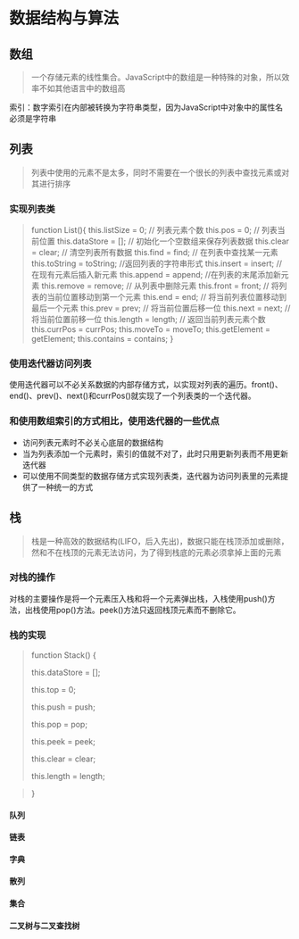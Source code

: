 # 数据结构与算法

## 数组

> 一个存储元素的线性集合。JavaScript中的数组是一种特殊的对象，所以效率不如其他语言中的数组高

索引：数字索引在内部被转换为字符串类型，因为JavaScript中对象中的属性名必须是字符串

## 列表

> 列表中使用的元素不是太多，同时不需要在一个很长的列表中查找元素或对其进行排序

### 实现列表类

> function List\(\){
>   this.listSize = 0; // 列表元素个数
>   this.pos = 0;  // 列表当前位置
>   this.dataStore = \[\]; // 初始化一个空数组来保存列表数据
>   this.clear = clear; // 清空列表所有数据
>   this.find = find; // 在列表中查找某一元素
>   this.toString = toString; //返回列表的字符串形式
>   this.insert = insert; // 在现有元素后插入新元素
>   this.append = append; //在列表的末尾添加新元素
>   this.remove = remove; // 从列表中删除元素
>   this.front = front;  // 将列表的当前位置移动到第一个元素 
>   this.end = end; // 将当前列表位置移动到最后一个元素
>   this.prev = prev; // 将当前位置后移一位
>   this.next = next; // 将当前位置前移一位
>   this.length = length; // 返回当前列表元素个数
>   this.currPos = currPos; 
>   this.moveTo = moveTo; 
>   this.getElement = getElement; 
>   this.contains = contains;
> }

### 使用迭代器访问列表

使用迭代器可以不必关系数据的内部存储方式，以实现对列表的遍历。front\(\)、end\(\)、prev\(\)、next\(\)和currPos\(\)就实现了一个列表类的一个迭代器。

### 和使用数组索引的方式相比，使用迭代器的一些优点

* 访问列表元素时不必关心底层的数据结构
* 当为列表添加一个元素时，索引的值就不对了，此时只用更新列表而不用更新迭代器
* 可以使用不同类型的数据存储方式实现列表类，迭代器为访问列表里的元素提供了一种统一的方式 

## 栈

> 栈是一种高效的数据结构\(LIFO，后入先出\)，数据只能在栈顶添加或删除，然和不在栈顶的元素无法访问，为了得到栈底的元素必须拿掉上面的元素

### 对栈的操作

对栈的主要操作是将一个元素压入栈和将一个元素弹出栈，入栈使用push\(\)方法，出栈使用pop\(\)方法。peek\(\)方法只返回栈顶元素而不删除它。

### 栈的实现

> function Stack\(\) {
>
>   this.dataStore = \[\];
>
>   this.top = 0;
>
>   this.push = push;
>
>   this.pop = pop;
>
>   this.peek = peek;
>
>   this.clear = clear;
>
>   this.length = length;

> }

#### 队列

#### 链表

#### 字典

#### 散列

#### 集合

#### 二叉树与二叉查找树



